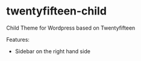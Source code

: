 # twentyfifteen-child
Child Theme for Wordpress based on Twentyfifteen

Features:
* Sidebar on the right hand side
